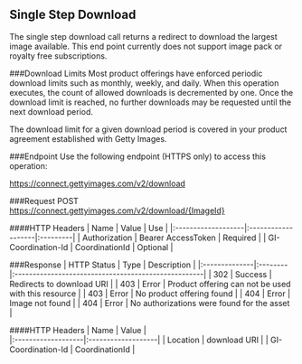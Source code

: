 Single Step Download
-------------------------------------
The single step download call returns a redirect to download the largest image available. 
This end point currently does not support image pack or royalty free subscriptions.

###Download Limits
Most product offerings have enforced periodic download limits such as monthly, 
weekly, and daily. When this operation executes, the count of allowed downloads is 
decremented by one. Once the download limit is reached, no further downloads 
may be requested until the next download period.

The download limit for a given download period is covered in your product 
agreement established with Getty Images.


###Endpoint
Use the following endpoint (HTTPS only) to access this operation:

  https://connect.gettyimages.com/v2/download

###Request
  POST https://connect.gettyimages.com/v2/download/{ImageId}

####HTTP Headers
| Name               | Value              | Use      | 
|:-------------------|:-------------------|:---------|
| Authorization      | Bearer AccessToken | Required |
| GI-Coordination-Id | CoordinationId     | Optional |

###Response
| HTTP Status   | Type    | Description                                         |
|:--------------|:--------|:----------------------------------------------------|
| 302           | Success | Redirects to download URI                           |
| 403           | Error   | Product offering can not be used with this resource |
| 403           | Error   | No product offering found                           |
| 404           | Error   | Image not found                                     |
| 404           | Error   | No authorizations were found for the asset          |

####HTTP Headers
| Name               | Value              |  
|:-------------------|:-------------------|
| Location           | download URI       |
| GI-Coordination-Id | CoordinationId     |